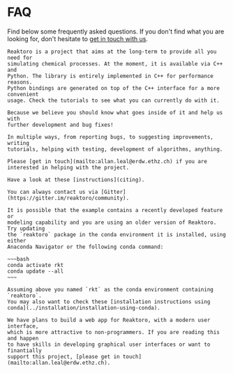 # FAQ

Find below some frequently asked questions. If you don't find what you are looking
for, don't hesitate to [get in touch with us](mailto:allan.leal@erdw.ethz.ch).

```{dropdown} What is Reaktoro?
Reaktoro is a project that aims at the long-term to provide all you need for
simulating chemical processes. At the moment, it is available via C++ and
Python. The library is entirely implemented in C++ for performance reasons.
Python bindings are generated on top of the C++ interface for a more convenient
usage. Check the tutorials to see what you can currently do with it.
```

```{dropdown} Why is Reaktoro open-source?
Because we believe you should know what goes inside of it and help us with
further development and bug fixes!
```

```{dropdown} How can I help with the Reaktoro Project?
In multiple ways, from reporting bugs, to suggesting improvements, writing
tutorials, helping with testing, development of algorithms, anything.

Please [get in touch](mailto:allan.leal@erdw.ethz.ch) if you are
interested in helping with the project.
```

```{dropdown} How do I cite Reaktoro?
Have a look at these [instructions](citing).
```

```{dropdown} Where can I request help about Reaktoro?
You can always contact us via [Gitter](https://gitter.im/reaktoro/community).
```

```{dropdown} An example in the website is not working. What should I do?
It is possible that the example contains a recently developed feature or
modeling capability and you are using an older version of Reaktoro. Try updating
the `reaktoro` package in the conda environment it is installed, using either
Anaconda Navigator or the following conda command:

~~~bash
conda activate rkt
conda update --all
~~~

Assuming above you named `rkt` as the conda environment containing `reaktoro`.
You may also want to check these [installation instructions using
conda](../installation/installation-using-conda).
```

```{dropdown} I'm not a programmer. I find it challenging to use Reaktoro. What can I do?
We have plans to build a web app for Reaktoro, with a modern user interface,
which is more attractive to non-programmers. If you are reading this and happen
to have skills in developing graphical user interfaces or want to finantially
support this project, [please get in touch](mailto:allan.leal@erdw.ethz.ch).
```
